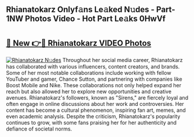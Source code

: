 ## Rhianatokarz Onlyf𝚊ns Le𝚊ked N𝚞des - Part-1NW Photos Video - Hot Part Le𝚊ks 0HwVf

# <h2><a href="http://ac33978.deff.icu/?id=Rhianatokarz">🔗 New 👉🔴 Rhianatokarz VIDEO Photos</a></h2>

[![Rhianatokarz N𝚞des](https://i.imgur.com/rIISA9y.gif)](http://ac33978.deff.icu/?id=Rhianatokarz)
Throughout her social media career, Rhianatokarz has collaborated with various influencers, content creators, and brands. Some of her most notable collaborations include working with fellow YouTuber and gamer, Chance Sutton, and partnering with companies like Boost Mobile and Nike. These collaborations not only helped expand her reach but also allowed her to explore new opportunities and creative avenues. Rhianatokarz's followers, known as "Sirens," are fiercely loyal and often engage in online discussions about her work and controversies. Her content has become a cultural phenomenon, inspiring fan art, memes, and even academic analysis. Despite the criticism, Rhianatokarz's popularity continues to grow, with some fans praising her for her authenticity and defiance of societal norms.
